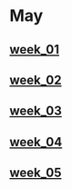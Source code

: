 # May <!-- markmap: foldAll -->
## [week_01](week_01/week_01.html)
## [week_02](week_02/week_02.html)
## [week_03](week_03/week_03.html)
## [week_04](week_04/week_04.html)
## [week_05](week_05/week_05.html)
